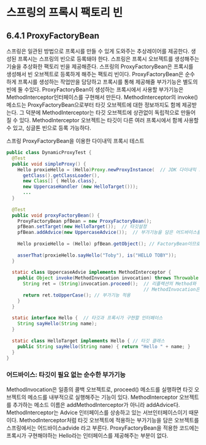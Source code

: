 # 스프링의 프록시 팩토리 빈

## 6.4.1 ProxyFactoryBean
스프링은 일관된 방법으로 프록시를 만들 수 있게 도와주는 추상레이어를 제공한다.
생성된 프록시는 스프링의 빈으로 등록돼야 한다. 
스프링은 프록시 오브젝트를 생성해주는 기술을 추상화한 팩토리 빈을 제공해준다.
스프링의 ProxyFactoryBean은 프록시를 생성해서 빈 오브젝트로 등록하게 해주는 팩토리 빈이다.
ProxyFactoryBean은 순수하게 프록시를 생성하는 작업만을 담당하고 프록시를 통해 제공해줄 부가기능은 별도의 빈에 둘 수있다. 
ProxyFactoryBean이 생성하는 프록시에서 사용할 부가기능은 MethodInterceptor인터페이스를 구현해서 만든다.
MethodInterceptor의 invoke() 메소드는 ProxyFactoryBean으로부터 타깃 오브젝트에 대한 정보까지도 함께 제공받는다.
그 덕분에 MethodInterceptor는 타깃 오브젝트에 상관없이 독립적으로 만들어질 수 있다. MethodInterceptor 오브젝트는 타깃이
다른 여러 프록시에서 함께 사용할 수 있고, 싱글톤 빈으로 등록 가능하다.

스프링 ProxyFactoryBean을 이용한 다이내믹 프록시 테스트
```java
public class DynamicProxyTest {
  @Test
  public void simpleProxy() {
    Hello proxieHello = (Hello)Proxy.newProxyInstance(  // JDK 다이내믹 프록시 생성
      getClass().getClassLoader(),
      new Class[] { Hello.class},
      new UppercaseHandler (new HelloTarget()));
      ...
  }
  
  @Test
  public void proxyFactoryBean() {
    ProxyFactoryBean pfBean = new ProxyFactoryBean();
    pfBean.setTarget(new HelloTarget());  // 타깃설정
    pfBean.addAdvice(new UppercaseAdvice());  // 부가기능을 담은 어드바이스를 추가한다., 여러개를 추가할 수도 있다.
    
    Hello proxieHello = (Hello) pfBean.getObject(); // FactoryBean이므로 getObject()로 생성된 프록시를 가져온다.
    
    asserThat(proxieHello.sayHello("Toby"), is("HELLO TOBY"));
  }
  
  static class UppercaseAdvie implements MethodInterceptor {
    public Object invoke(MethodInvocation invocation) throws Throwable {
      String ret = (String)invocation.proceed();  // 리플렉션의 Method와 달리 메소드 실행 시 타기 오브젝트를 전달할 필요가 없다.
                                                  // MethodInvocation은 메소드 정보와 함께 타깃 오브젝트를 알고 있기 때문이다.
      return ret.toUpperCase(); // 부가기능 적용
    }
  }
  
  static interface Hello {  // 타깃과 프록시가 구현할 인터페이스
    String sayHello(String name);
  }
  
  static class HelloTarget implements Hello { // 타깃 클래스 
    public String sayHello(String name) { return "Hello " + name; }
  }
}

```

### 어드바이스: 타깃이 필요 없는 순수한 부가기능
MethodInvocation은 일종의 콜백 오브젝트로, proceed() 메소드를 실행하면 타깃 오브젝트의 메소드를 내부적으로 실행해주는 기능이 있다.
MethodInterceptor 오브젝트를 추가하는 메소드 이름은 addMethodInterceptor가 아니라 addAdvice다. MethodInterceptor는 Advice 인터페이스를 상송하고
있는 서브인터페이스이기 때문이다.
MethodInterceptor처럼 타깃 오브젝트에 적용하는 부가기능을 담은 오브젝트를 스프링에서는 어드바이스advide 라고 부른다.
ProxyFactoryBean을 적용한 코드에는 프록시가 구현해야하는 Hello라는 인터페이스를 제공해주는 부분이 없다.
